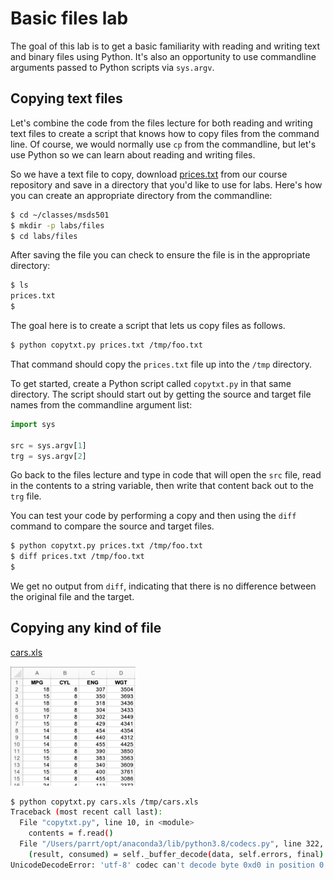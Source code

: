 # Basic files lab

The goal of this lab is to get a basic familiarity with reading and writing text and binary files using Python. It's also an opportunity to use commandline arguments passed to Python scripts via `sys.argv`.

## Copying text files

Let's combine the code from the files lecture for both reading and writing text files to create a script that knows how to copy files from the command line. Of course, we would normally use `cp` from the commandline, but let's use Python so we can learn about reading and writing files.

So we have a text file to copy, download [prices.txt](https://raw.githubusercontent.com/parrt/msds501/master/data/prices.txt) from our course repository and save in a directory that you'd like to use for labs. Here's how you can create an appropriate directory from the commandline:

```bash
$ cd ~/classes/msds501
$ mkdir -p labs/files
$ cd labs/files
```
After saving the file you can check to ensure the file is in the appropriate directory:

```bash
$ ls
prices.txt
$ 
```

The goal here is to create a script that lets us copy files as follows.

```bash
$ python copytxt.py prices.txt /tmp/foo.txt
```

That command should copy the `prices.txt` file up into the `/tmp` directory.

To get started, create a Python script called `copytxt.py` in that same directory. The script should start out by getting the source and target file names from the commandline argument list:

```python
import sys

src = sys.argv[1]
trg = sys.argv[2]
```

Go back to the files lecture and type in code that will open the `src` file,  read in the contents to a string variable, then write that content back out to the `trg` file.

You can test your code by performing a copy and then using the `diff` command to compare the source and target files.

```bash
$ python copytxt.py prices.txt /tmp/foo.txt
$ diff prices.txt /tmp/foo.txt
$ 
```

We get no output from `diff`, indicating that there is no difference between the original file and the target.

## Copying any kind of file
 
[cars.xls](https://github.com/parrt/msds501/blob/master/data/cars.xls?raw=true)

<img src="images/cars.png" width="200">

```bash
$ python copytxt.py cars.xls /tmp/cars.xls
Traceback (most recent call last):
  File "copytxt.py", line 10, in <module>
    contents = f.read()
  File "/Users/parrt/opt/anaconda3/lib/python3.8/codecs.py", line 322, in decode
    (result, consumed) = self._buffer_decode(data, self.errors, final)
UnicodeDecodeError: 'utf-8' codec can't decode byte 0xd0 in position 0: invalid continuation byte
```